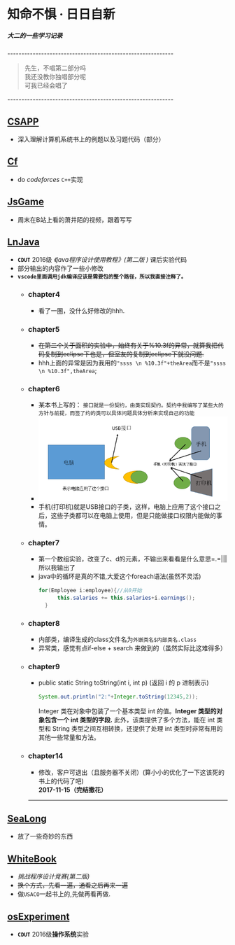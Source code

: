   **知命不惧 · 日日自新**
  ================
 ##### **_大二的一些学习记录_**<br>

 -----------------------------------------------------------<br>
> 先生，不唱第二部分吗<br>
> 我还没教你独唱部分呢<br>
> 可我已经会唱了<br>

-----------------------------------------------------------<br>
 ## [CSAPP](https://github.com/anlance/anlance/tree/master/CSAPP)
   * 深入理解计算机系统书上的例题以及习题代码（部分）<br>
 ## [Cf](https://github.com/anlance/anlance/tree/master/Cf)
   * do *codeforces*  `C++`实现<br>
 ## [JsGame](https://github.com/anlance/anlance/tree/master/JsGame)
   * 周末在B站上看的萧井陌的视频，跟着写写<br>
 ## [LnJava](https://github.com/anlance/anlance/tree/master/LnJava)
   * **`CDUT`** 2016级 _《java程序设计使用教程》(第二版 )_  课后实验代码<br>
   * 部分输出的内容作了一些小修改<br>
   * **`vscode里面调用jdk编译应该是需要包的整个路径，所以我直接注释了。`**
      * ### chapter4
          * 看了一圈，没什么好修改的hhh.<br>
      * ### chapter5
          * ~~在第二个关于面积的实验中，始终有关于%10.3f的异常，就算我把代码复制到eclipse下也是，但室友的复制到eclipse下就没问题.~~<br>
          * hhh上面的异常是因为我用的`"ssss \n %10.3f"+theArea`而不是`"ssss \n %10.3f",theArea`;<br>
      * ### chapter6
          * 某本书上写的： `接口就是一份契约，由类实现契约。契约中我编写了某些大的方针与前提，而签了约的类可以具体问题具体分析来实现自己的功能`<br>
          * ![interface](https://github.com/anlance/anlance/blob/master/SeaLong/picture/interface.png)<br>
          * 手机(打印机)就是USB接口的子类，这样，电脑上应用了这个接口之后，这些子类都可以在电脑上使用，但是只能做接口权限内能做的事情。<br>
      * ### chapter7
          * 第一个数组实验，改变了c、d的元素，不输出来看看是什么意思=.=|||所以我输出了<br>
          * java中的循环是真的不错,大爱这个foreach语法(虽然不灵活)
            ```java
            for(Employee i:employee){//从0开始
                  this.salaries += this.salaries+i.earnings();
              }
            ```
      * ### chapter8
          * 内部类，编译生成的class文件名为`外嵌类名$内部类名.class`<br>
          * 异常类，感觉有点if-else + search 来做到的（虽然实际比这难得多）<br>
      * ### chapter9
          * public static String toString(int i, int p) (返回 i 的 p 进制表示)<br>
            ```java
            System.out.println("2:"+Integer.toString(12345,2));
            ```
            Integer 类在对象中包装了一个基本类型 int 的值。**Integer 类型的对象包含一个 int 类型的字段.**
            此外，该类提供了多个方法，能在 int 类型和 String 类型之间互相转换，还提供了处理 int 类型时非常有用的其他一些常量和方法。<br>
      * ### chapter14
          * 修改，客户可退出（且服务器不关闭）(算小小的优化了一下这该死的书上的代码了吧)<br>
          **2017-11-15（完结撒花）**
          -----------------------------------------------------------------------

 ## [SeaLong](https://github.com/anlance/anlance/tree/master/SeaLong)
   * 放了一些奇妙的东西<pr>
 ## [WhiteBook](https://github.com/anlance/anlance/tree/master/WhiteBook)
   * _挑战程序设计竞赛(第二版)_ <br>
   * ~~换个方式，先看一遍，通看之后再来一遍~~<br>
   * 做`USACO`一起书上的,先做再看再做.
 ## [osExperiment](https://github.com/anlance/anlance/tree/master/osExperiment)
   * **`CDUT`** 2016级**操作系统**实验<br>